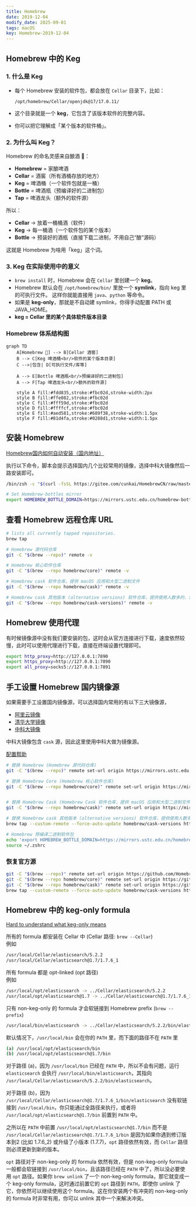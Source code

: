 ```yaml
---
title: Homebrew
date: 2019-12-04
modify_date: 2025-09-01
tags: macOS
key: Homebrew-2019-12-04
---
```


## Homebrew 中的 Keg

### 1. 什么是 Keg

* 每个 Homebrew 安装的软件包，都会放在 `Cellar` 目录下，比如：

  ```
  /opt/homebrew/Cellar/openjdk@17/17.0.11/
  ```
* 这个目录就是一个 **keg**，它包含了该版本软件的完整内容。
* 你可以把它理解成「某个版本的软件桶」。

### 2. 为什么叫 Keg？

Homebrew 的命名灵感来自酿酒 🍺：

* **Homebrew** = 家酿啤酒
* **Cellar** = 酒窖（所有酒桶存放的地方）
* **Keg** = 啤酒桶（一个软件包就是一桶）
* **Bottle** = 啤酒瓶（预编译好的二进制包）
* **Tap** = 啤酒龙头（额外的软件源）

所以：

* **Cellar** → 放着一桶桶酒（软件）
* **Keg** → 每一桶酒（一个软件包的某个版本）
* **Bottle** → 预装好的酒瓶（直接下载二进制，不用自己“酿”源码）

这就是 Homebrew 为啥用「keg」这个词。

### 3. Keg 在实际使用中的意义

* `brew install` 时，Homebrew 会在 `Cellar` 里创建一个 **keg**。
* Homebrew 默认会在 `/opt/homebrew/bin/` 里放一个 **symlink**，指向 keg 里的可执行文件。
  这样你就能直接用 `java`、`python` 等命令。
* 如果是 **keg-only**，那就是不自动建 symlink，你得手动配置 PATH 或 JAVA\_HOME。
* **keg = Cellar 里的某个具体软件版本目录**

### Homebrew 体系结构图

```mermaid
graph TD
    A[Homebrew 🍺] --> B[Cellar 酒窖]
    B --> C[Keg 啤酒桶<br/>软件的某个版本目录]
    C -->|包含| D[可执行文件/库等]

    A --> E[Bottle 啤酒瓶<br/>预编译好的二进制包]
    A --> F[Tap 啤酒龙头<br/>额外的软件源]

    style A fill:#fdd835,stroke:#fbc02d,stroke-width:2px
    style B fill:#ffe082,stroke:#fbc02d
    style C fill:#fff59d,stroke:#fbc02d
    style D fill:#ffffcf,stroke:#fbc02d
    style E fill:#aed581,stroke:#689f38,stroke-width:1.5px
    style F fill:#81d4fa,stroke:#0288d1,stroke-width:1.5px
```

## 安装 Homebrew

[Homebrew国内如何自动安装（国内地址）](https://zhuanlan.zhihu.com/p/111014448)

执行以下命令，脚本会提示选择国内几个比较常用的镜像，选择中科大镜像然后一路安装即可。

```sh
/bin/zsh -c "$(curl -fsSL https://gitee.com/cunkai/HomebrewCN/raw/master/Homebrew.sh)"

# Set Homebrew-bottles mirror
export HOMEBREW_BOTTLE_DOMAIN=https://mirrors.ustc.edu.cn/homebrew-bottles
```

<!--more-->

## 查看 Homebrew 远程仓库 URL

```sh
# lists all currently tapped repositories.
brew tap

# Homebrew 源代码仓库
git -C "$(brew --repo)" remote -v

# Homebrew 核心软件仓库
git -C "$(brew --repo homebrew/core)" remote -v

# Homebrew cask 软件仓库，提供 macOS 应用和大型二进制文件
git -C "$(brew --repo homebrew/cask)" remote -v

# Homebrew cask 其他版本 (alternative versions) 软件仓库，提供使用人数多的、需要的版本不在 cask 仓库中的应用。
git -C "$(brew --repo homebrew/cask-versions)" remote -v
```

## Homebrew 使用代理

有时候镜像源中没有我们要安装的包，这时会从官方连接进行下载，速度依然较慢，此时可以使用代理进行下载，直接在终端设置代理即可。

```sh
export http_proxy=http://127.0.0.1:7890
export https_proxy=http://127.0.0.1:7890
export all_proxy=socks5://127.0.0.1:7891
```

## 手工设置 Homebrew 国内镜像源

如果需要手工设置国内镜像源，可以选择国内常用的有以下三大镜像源，

- [阿里云镜像](https://developer.aliyun.com/mirror/?lang=zh-CN)
- [清华大学镜像](https://mirrors.tuna.tsinghua.edu.cn)
- [中科大镜像](https://mirrors.ustc.edu.cn)

中科大镜像包含 `cask` 源，因此这里使用中科大做为镜像源。

[配置帮助](https://mirrors.ustc.edu.cn/help/brew.git.html)

```sh
# 替换 Homebrew (Homebrew 源代码仓库)
git -C "$(brew --repo)" remote set-url origin https://mirrors.ustc.edu.cn/brew.git

# 替换 Homebrew Core (Homebrew 核心软件仓库)
git -C "$(brew --repo homebrew/core)" remote set-url origin https://mirrors.ustc.edu.cn/homebrew-core.git


# 替换 Homebrew Cask (Homebrew Cask 软件仓库，提供 macOS 应用和大型二进制文件)
git -C "$(brew --repo homebrew/cask)" remote set-url origin https://mirrors.ustc.edu.cn/homebrew-cask.git

# 替换 Homebrew cask 其他版本 (alternative versions) 软件仓库，提供使用人数多的、需要的版本不在 cask 仓库中的应用。
brew tap --custom-remote --force-auto-update homebrew/cask-versions https://mirrors.ustc.edu.cn/homebrew-cask-versions.git

# Homebrew 预编译二进制软件包
echo 'export HOMEBREW_BOTTLE_DOMAIN=https://mirrors.ustc.edu.cn/homebrew-bottles' >> ~/.zshrc
source ~/.zshrc
```

### 恢复官方源

```sh
git -C "$(brew --repo)" remote set-url origin https://github.com/Homebrew/brew.git
git -C "$(brew --repo homebrew/core)" remote set-url origin https://github.com/Homebrew/homebrew-core.git
git -C "$(brew --repo homebrew/cask)" remote set-url origin https://github.com/Homebrew/homebrew-cask.git
brew tap --custom-remote --force-auto-update homebrew/cask-versions https://github.com/Homebrew/homebrew-cask-versions
```

## Homebrew 中的 keg-only formula

[Hard to understand what keg-only means](https://github.com/Homebrew/homebrew-core/issues/11091)

所有的 formula 都安装在 Cellar 中 (Cellar 路径: `brew --Cellar`)  
例如

```sh
/usr/local/Cellar/elasticsearch/5.2.2
/usr/local/Cellar/elasticsearch@1.7/1.7.6_1
```

所有 formula 都是 opt-linked (opt 路径)  
例如

```sh
/usr/local/opt/elasticsearch -> ../Cellar/elasticsearch/5.2.2
/usr/local/opt/elasticsearch@1.7 -> ../Cellar/elasticsearch@1.7/1.7.6_1
```

只有 non-keg-only 的 formula 才会软链接到 Homebrew prefix (`brew --prefix`)

```sh
/usr/local/bin/elasticsearch -> ../Cellar/elasticsearch/5.2.2/bin/elasticsearch
```

默认情况下，`/usr/local/bin` 会在你的 `PATH` 里，而下面的路径不在 `PATH` 里

```sh
(a) /usr/local/opt/elasticsearch/bin
(b) /usr/local/opt/elasticsearch@1.7/bin
```

对于路径 (a)，因为 `/usr/local/bin` 已经在 `PATH` 中，所以不会有问题，运行 `elasticsearch` 会执行 `/usr/local/bin/elasticsearch`，其指向 `/usr/local/Cellar/elasticsearch/5.2.2/bin/elasticsearch`。

对于路径 (b)，因为 `/usr/local/Cellar/elasticsearch@1.7/1.7.6_1/bin/elasticsearch` 没有软链接到 `/usr/local/bin`，你只能通过全路径来执行，或者将 `/usr/local/opt/elasticsearch@1.7/bin` 前置到 `PATH` 中。

之所以在 `PATH` 中前置 `/usr/local/opt/elasticsearch@1.7/bin` 而不是 `/usr/local/Cellar/elasticsearch@1.7/1.7.6_1/bin` 是因为如果你遇到修订版本到2 (比如 1.7.6_2) 或升级了小版本 (1.7.7)，`opt` 路径依然有效，而 `Cellar` 路径则必须更新到新的版本。

`opt` 路径对于 non-keg-only 的 formula 依然有效，但是 non-keg-only formula 一般都会软链接到 `/usr/local/bin`，且该路径已经在 `PATH` 中了，所以没必要使用 `opt` 路径。如果你 `brew unlink` 了一个 non-keg-only formula，那它就变成一个 keg-only formula，这时通过前置它的 `opt` 路径到 `PATH`，即使你 unlink 了它，你依然可以继续使用这个 formula。这在你安装两个有冲突的 non-keg-only 的 formula 时非常有用，你可以 unlink 其中一个来解决冲突。
